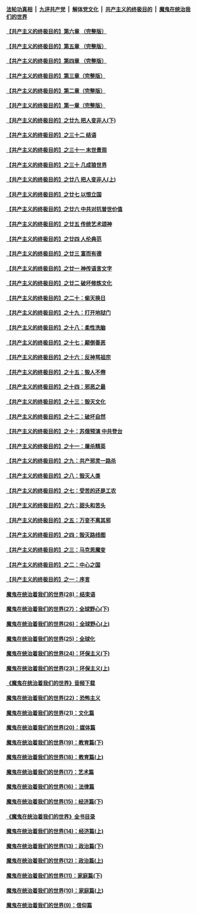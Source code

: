 

####  [法轮功真相](../../../../basic/blob/master/README.md?t=05091531) &nbsp;|&nbsp; [九评共产党](../../../../9ping.md/blob/master/README.md?t=05091531) &nbsp;|&nbsp; [解体党文化](../../../../jtdwh.md/blob/master/README.md?t=05091531)  &nbsp;|&nbsp; [共产主义的终极目的](../../../../gczydzjmd.md/blob/master/README.md?t=05091531) &nbsp;|&nbsp; [魔鬼在统治我们的世界](../../../../mgztzwmdsj.md/blob/master/README.md?t=05091531) 

#### [【共产主义的终极目的】第六章 （完整版）](../pages/nsc422/n11428913.md?t=05091531) 

#### [【共产主义的终极目的】第五章 （完整版）](../pages/nsc422/n11428912.md?t=05091531) 

#### [【共产主义的终极目的】第四章 （完整版）](../pages/nsc422/n11428907.md?t=05091531) 

#### [【共产主义的终极目的】第三章（完整版）](../pages/nsc422/n11428848.md?t=05091531) 

#### [【共产主义的终极目的】第二章（完整版）](../pages/nsc422/n11428831.md?t=05091531) 

#### [【共产主义的终极目的】第一章（完整版）](../pages/nsc422/n11417651.md?t=05091531) 

#### [【共产主义的终极目的】之廿九 把人变非人(下)](../pages/nsc422/n11344140.md?t=05091531) 

#### [【共产主义的终极目的】之三十二 结语](../pages/nsc422/n11360535.md?t=05091531) 

#### [【共产主义的终极目的】之三十一 末世景观](../pages/nsc422/n11351129.md?t=05091531) 

#### [【共产主义的终极目的】之三十 几成狼世界](../pages/nsc422/n11348280.md?t=05091531) 

#### [【共产主义的终极目的】之廿八 把人变非人(上)](../pages/nsc422/n11340492.md?t=05091531) 

#### [【共产主义的终极目的】之廿七 以恨立国](../pages/nsc422/n11336944.md?t=05091531) 

#### [【共产主义的终极目的】之廿六 中共对抗普世价值](../pages/nsc422/n11324785.md?t=05091531) 

#### [【共产主义的终极目的】之廿五 传统艺术颂神](../pages/nsc422/n11296396.md?t=05091531) 

#### [【共产主义的终极目的】之廿四 人伦典范](../pages/nsc422/n11296397.md?t=05091531) 

#### [【共产主义的终极目的】之廿三 富而有德](../pages/nsc422/n11283598.md?t=05091531) 

#### [【共产主义的终极目的】之廿一 神传语言文字](../pages/nsc422/n11263265.md?t=05091531) 

#### [【共产主义的终极目的】之廿二 破坏修炼文化](../pages/nsc422/n11245728.md?t=05091531) 

#### [【共产主义的终极目的】之二十：偷天换日](../pages/nsc422/n11238846.md?t=05091531) 

#### [【共产主义的终极目的】之十九：打开地狱门](../pages/nsc422/n11206376.md?t=05091531) 

#### [【共产主义的终极目的】之十八：柔性洗脑](../pages/nsc422/n11199994.md?t=05091531) 

#### [【共产主义的终极目的】之十七：颠倒善恶](../pages/nsc422/n11179782.md?t=05091531) 

#### [【共产主义的终极目的】之十六：反神骂祖宗](../pages/nsc422/n11166798.md?t=05091531) 

#### [【共产主义的终极目的】之十五：毁人不倦](../pages/nsc422/n11166792.md?t=05091531) 

#### [【共产主义的终极目的】之十四：邪恶之最](../pages/nsc422/n11150249.md?t=05091531) 

#### [【共产主义的终极目的】之十三：毁灭文化](../pages/nsc422/n11135227.md?t=05091531) 

#### [【共产主义的终极目的】之十二：破坏自然](../pages/nsc422/n11135214.md?t=05091531) 

#### [【共产主义的终极目的】之十：苏俄预演 中共登台](../pages/nsc422/n11118424.md?t=05091531) 

#### [【共产主义的终极目的】之十一：屠杀精英](../pages/nsc422/n11118442.md?t=05091531) 

#### [【共产主义的终极目的】之九：共产邪灵一路杀](../pages/nsc422/n11114139.md?t=05091531) 

#### [【共产主义的终极目的】之八：毁灭人类](../pages/nsc422/n11108503.md?t=05091531) 

#### [【共产主义的终极目的】之七：受苦的还是工农](../pages/nsc422/n11101809.md?t=05091531) 

#### [【共产主义的终极目的】之六：甜头和苦头](../pages/nsc422/n11096971.md?t=05091531) 

#### [【共产主义的终极目的】之五：万变不离其邪](../pages/nsc422/n11091285.md?t=05091531) 

#### [【共产主义的终极目的】之四：毁灭路线图](../pages/nsc422/n11086284.md?t=05091531) 

#### [【共产主义的终极目的】之三：马克思魔变](../pages/nsc422/n11061941.md?t=05091531) 

#### [【共产主义的终极目的】之二：中心之国](../pages/nsc422/n11047728.md?t=05091531) 

#### [【共产主义的终极目的】之一：序言](../pages/nsc422/n11086077.md?t=05091531) 

#### [魔鬼在统治着我们的世界(28)：结束语](../pages/nsc422/n10936246.md?t=05091531) 

#### [魔鬼在统治着我们的世界(27)：全球野心(下)](../pages/nsc422/n10928319.md?t=05091531) 

#### [魔鬼在统治着我们的世界(26)：全球野心(上)](../pages/nsc422/n10900318.md?t=05091531) 

#### [魔鬼在统治着我们的世界(25)：全球化](../pages/nsc422/n10788205.md?t=05091531) 

#### [魔鬼在统治着我们的世界(24)：环保主义(下)](../pages/nsc422/n10695307.md?t=05091531) 

#### [魔鬼在统治着我们的世界(23)：环保主义(上)](../pages/nsc422/n10688613.md?t=05091531) 

#### [《魔鬼在统治着我们的世界》音频下载](../pages/nsc422/n10635553.md?t=05091531) 

#### [魔鬼在统治着我们的世界(22)：恐怖主义](../pages/nsc422/n10614727.md?t=05091531) 

#### [魔鬼在统治着我们的世界(21)：文化篇](../pages/nsc422/n10597706.md?t=05091531) 

#### [魔鬼在统治着我们的世界(20)：媒体篇](../pages/nsc422/n10586579.md?t=05091531) 

#### [魔鬼在统治着我们的世界(19)：教育篇(下)](../pages/nsc422/n10564808.md?t=05091531) 

#### [魔鬼在统治着我们的世界(18)：教育篇(上)](../pages/nsc422/n10526970.md?t=05091531) 

#### [魔鬼在统治着我们的世界(17)：艺术篇](../pages/nsc422/n10499093.md?t=05091531) 

#### [魔鬼在统治着我们的世界(16)：法律篇](../pages/nsc422/n10485969.md?t=05091531) 

#### [魔鬼在统治着我们的世界(15)：经济篇(下)](../pages/nsc422/n10469975.md?t=05091531) 

#### [《魔鬼在统治着我们的世界》全书目录](../pages/nsc422/n10464261.md?t=05091531) 

#### [魔鬼在统治着我们的世界(14)：经济篇(上)](../pages/nsc422/n10457370.md?t=05091531) 

#### [魔鬼在统治着我们的世界(13)：政治篇(下)](../pages/nsc422/n10448270.md?t=05091531) 

#### [魔鬼在统治着我们的世界(12)：政治篇(上)](../pages/nsc422/n10444576.md?t=05091531) 

#### [魔鬼在统治着我们的世界(11)：家庭篇(下)](../pages/nsc422/n10440961.md?t=05091531) 

#### [魔鬼在统治着我们的世界(10)：家庭篇(上)](../pages/nsc422/n10435448.md?t=05091531) 

#### [魔鬼在统治着我们的世界(9)：信仰篇](../pages/nsc422/n10432159.md?t=05091531) 

